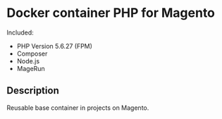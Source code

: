 # Docker container PHP for Magento

Included:
 - PHP Version 5.6.27 (FPM)
 - Composer
 - Node.js
 - MageRun

## Description

Reusable base container in projects on Magento.
